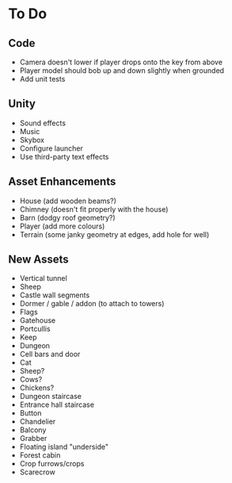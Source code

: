 # To Do

## Code

 - Camera doesn't lower if player drops onto the key from above
 - Player model should bob up and down slightly when grounded
 - Add unit tests

## Unity

 - Sound effects
 - Music
 - Skybox
 - Configure launcher
 - Use third-party text effects

## Asset Enhancements

 - House (add wooden beams?)
 - Chimney (doesn't fit properly with the house)
 - Barn (dodgy roof geometry?)
 - Player (add more colours)
 - Terrain (some janky geometry at edges, add hole for well)

## New Assets

 - Vertical tunnel
 - Sheep
 - Castle wall segments
 - Dormer / gable / addon (to attach to towers)
 - Flags
 - Gatehouse
 - Portcullis
 - Keep
 - Dungeon
 - Cell bars and door
 - Cat
 - Sheep?
 - Cows?
 - Chickens?
 - Dungeon staircase
 - Entrance hall staircase
 - Button
 - Chandelier
 - Balcony
 - Grabber
 - Floating island "underside"
 - Forest cabin
 - Crop furrows/crops
 - Scarecrow
